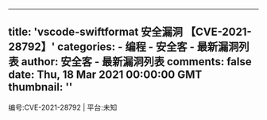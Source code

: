 
---
title: 'vscode-swiftformat 安全漏洞
【CVE-2021-28792】'
categories: 
    - 编程
    - 安全客 - 最新漏洞列表
author: 安全客 - 最新漏洞列表
comments: false
date: Thu, 18 Mar 2021 00:00:00 GMT
thumbnail: ''
---

<div>   
编号:CVE-2021-28792 | 平台:未知  
</div>
            